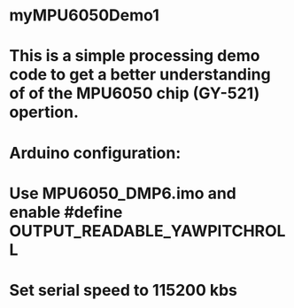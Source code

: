 # myMPU6050Demo1
# This is a simple processing demo code to get a better understanding of of the MPU6050 chip (GY-521) opertion. 
# Arduino configuration: 
# Use MPU6050_DMP6.imo and enable #define OUTPUT_READABLE_YAWPITCHROLL
# Set serial speed to 115200 kbs
